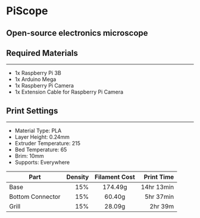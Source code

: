 # PiScope
## Open-source electronics microscope





## Required Materials
---

- 1x Raspberry Pi 3B
- 1x Arduino Mega
- 1x Raspberry Pi Camera
- 1x Extension Cable for Raspberry Pi Camera

## Print Settings
---

- Material Type: PLA
- Layer Height: 0.24mm
- Extruder Temperature: 215
- Bed Temperature: 65
- Brim: 10mm
- Supports: Everywhere


| Part        | Density |Filament Cost           | Print Time  |
| ------------- | -----: |:-------------:| -----:|
| Base | 15% | 174.49g | 14hr 13min |
| Bottom Connector | 15% | 60.40g | 5hr 37min |
| Grill | 15% | 28.09g | 2hr 39m |
